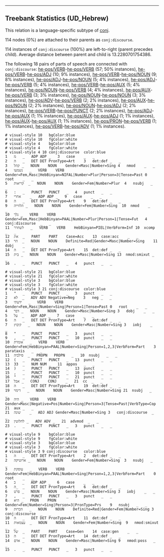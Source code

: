 

--------------------------------------------------------------------------------

## Treebank Statistics (UD_Hebrew)

This relation is a language-specific subtype of [conj]().

114 nodes (0%) are attached to their parents as `conj:discourse`.

114 instances of `conj:discourse` (100%) are left-to-right (parent precedes child).
Average distance between parent and child is 13.2280701754386.

The following 18 pairs of parts of speech are connected with `conj:discourse`: [he-pos/VERB]()-[he-pos/VERB]() (57; 50% instances), [he-pos/VERB]()-[he-pos/ADJ]() (10; 9% instances), [he-pos/VERB]()-[he-pos/NOUN]() (9; 8% instances), [he-pos/ADJ]()-[he-pos/NOUN]() (5; 4% instances), [he-pos/ADJ]()-[he-pos/VERB]() (5; 4% instances), [he-pos/VERB]()-[he-pos/AUX]() (5; 4% instances), [he-pos/NOUN]()-[he-pos/VERB]() (4; 4% instances), [he-pos/AUX]()-[he-pos/VERB]() (3; 3% instances), [he-pos/NOUN]()-[he-pos/NOUN]() (3; 3% instances), [he-pos/ADV]()-[he-pos/VERB]() (2; 2% instances), [he-pos/AUX]()-[he-pos/NOUN]() (2; 2% instances), [he-pos/NOUN]()-[he-pos/ADJ]() (2; 2% instances), [he-pos/VERB]()-[he-pos/PUNCT]() (2; 2% instances), [he-pos/ADJ]()-[he-pos/AUX]() (1; 1% instances), [he-pos/AUX]()-[he-pos/ADJ]() (1; 1% instances), [he-pos/AUX]()-[he-pos/AUX]() (1; 1% instances), [he-pos/PRON]()-[he-pos/VERB]() (1; 1% instances), [he-pos/VERB]()-[he-pos/ADV]() (1; 1% instances).


~~~ conllu
# visual-style 10	bgColor:blue
# visual-style 10	fgColor:white
# visual-style 4	bgColor:blue
# visual-style 4	fgColor:white
# visual-style 4 10 conj:discourse	color:blue
1	מ	_	ADP	ADP	_	3	case	_	_
2	ה	_	DET	DET	PronType=Art	3	det:def	_	_
3	קהל	_	NOUN	NOUN	Gender=Masc|Number=Sing	4	nmod	_	_
4	נשמעו	_	VERB	VERB	Gender=Fem,Masc|HebBinyan=NIFAL|Number=Plur|Person=3|Tense=Past	0	root	_	_
5	קריאות	_	NOUN	NOUN	Gender=Fem|Number=Plur	4	nsubj	_	_
6	:	_	PUNCT	PUNCT	_	4	punct	_	_
7	אחרי	_	ADP	ADP	_	9	case	_	_
8	ה	_	DET	DET	PronType=Art	9	det:def	_	_
9	הלווייה	_	NOUN	NOUN	Gender=Fem|Number=Sing	10	nmod	_	_
10	נלך	_	VERB	VERB	Gender=Fem,Masc|HebBinyan=PAAL|Number=Plur|Person=1|Tense=Fut	4	conj:discourse	_	_
11	לשחרר	_	VERB	VERB	HebBinyan=PIEL|VerbForm=Inf	10	xcomp	_	_
12	את	_	PART	PART	Case=Acc	13	case:acc	_	_
13	הר	_	NOUN	NOUN	Definite=Red|Gender=Masc|Number=Sing	11	dobj	_	_
14	ה	_	DET	DET	PronType=Art	15	det:def	_	_
15	בית	_	NOUN	NOUN	Gender=Masc|Number=Sing	13	nmod:smixut	_	_
16	.	_	PUNCT	PUNCT	_	4	punct	_	_

~~~


~~~ conllu
# visual-style 21	bgColor:blue
# visual-style 21	fgColor:white
# visual-style 3	bgColor:blue
# visual-style 3	fgColor:white
# visual-style 3 21 conj:discourse	color:blue
1	"	_	PUNCT	PUNCT	_	3	punct	_	_
2	לא	_	ADV	ADV	Negative=Neg	3	neg	_	_
3	ידעתי	_	VERB	VERB	Gender=Fem,Masc|Number=Sing|Person=1|Tense=Past	0	root	_	_
4	דבר	_	NOUN	NOUN	Gender=Masc|Number=Sing	3	dobj	_	_
5	על	_	ADP	ADP	_	7	case	_	_
6	ה	_	DET	DET	PronType=Art	7	det:def	_	_
7	קיבוץ	_	NOUN	NOUN	Gender=Masc|Number=Sing	3	iobj	_	_
8	"	_	PUNCT	PUNCT	_	3	punct	_	_
9	,	_	PUNCT	PUNCT	_	10	punct	_	_
10	אומרת	_	VERB	VERB	Gender=Fem|HebBinyan=PAAL|Number=Sing|Person=1,2,3|VerbForm=Part	3	parataxis	_	_
11	סילביה	_	PROPN	PROPN	_	10	nsubj	_	_
12	(	_	PUNCT	PUNCT	_	13	punct	_	_
13	33	_	NUM	NUM	_	11	appos	_	_
14	)	_	PUNCT	PUNCT	_	13	punct	_	_
15	,	_	PUNCT	PUNCT	_	10	punct	_	_
16	"	_	PUNCT	PUNCT	_	21	punct	_	_
17	אבל	_	CONJ	CONJ	_	21	cc	_	_
18	ה	_	DET	DET	PronType=Art	19	det:def	_	_
19	דימוי	_	NOUN	NOUN	Gender=Masc|Number=Sing	21	nsubj	_	_
20	היה	_	VERB	VERB	Gender=Masc|Negative=Pos|Number=Sing|Person=3|Tense=Past|VerbType=Cop	21	aux	_	_
21	שונה	_	ADJ	ADJ	Gender=Masc|Number=Sing	3	conj:discourse	_	_
22	לחלוטין	_	ADV	ADV	_	21	advmod	_	_
23	.	_	PUNCT	PUNCT	_	3	punct	_	_

~~~


~~~ conllu
# visual-style 9	bgColor:blue
# visual-style 9	fgColor:white
# visual-style 3	bgColor:blue
# visual-style 3	fgColor:white
# visual-style 3 9 conj:discourse	color:blue
1	ה	_	DET	DET	PronType=Art	2	det:def	_	_
2	ארוטיקה	_	NOUN	NOUN	Gender=Fem|Number=Sing	3	nsubj	_	_
3	עוסקת	_	VERB	VERB	Gender=Fem|HebBinyan=PAAL|Number=Sing|Person=1,2,3|VerbForm=Part	0	root	_	_
4	ב	_	ADP	ADP	_	6	case	_	_
5	ה_	_	DET	DET	PronType=Art	6	det:def	_	_
6	פרט	_	NOUN	NOUN	Gender=Masc|Number=Sing	3	iobj	_	_
7	,	_	PUNCT	PUNCT	_	3	punct	_	_
8	היא	_	PRON	PRON	Gender=Fem|Number=Sing|Person=3|PronType=Prs	9	nsubj	_	_
9	הכרזת	_	NOUN	NOUN	Definite=Red|Gender=Fem|Number=Sing	3	conj:discourse	_	_
10	ה	_	DET	DET	PronType=Art	11	det:def	_	_
11	עצמאות	_	NOUN	NOUN	Gender=Fem|Number=Sing	9	nmod:smixut	_	_
12	של	_	PART	PART	Case=Gen	14	case:gen	_	_
13	ה	_	DET	DET	PronType=Art	14	det:def	_	_
14	אדם	_	NOUN	NOUN	Gender=Masc|Number=Sing	9	nmod:poss	_	_
15	.	_	PUNCT	PUNCT	_	3	punct	_	_

~~~


